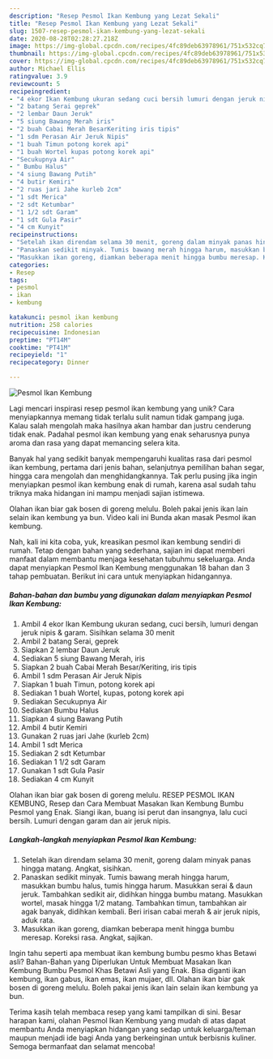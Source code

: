 ```yaml
---
description: "Resep Pesmol Ikan Kembung yang Lezat Sekali"
title: "Resep Pesmol Ikan Kembung yang Lezat Sekali"
slug: 1507-resep-pesmol-ikan-kembung-yang-lezat-sekali
date: 2020-08-28T02:28:27.218Z
image: https://img-global.cpcdn.com/recipes/4fc89deb63978961/751x532cq70/pesmol-ikan-kembung-foto-resep-utama.jpg
thumbnail: https://img-global.cpcdn.com/recipes/4fc89deb63978961/751x532cq70/pesmol-ikan-kembung-foto-resep-utama.jpg
cover: https://img-global.cpcdn.com/recipes/4fc89deb63978961/751x532cq70/pesmol-ikan-kembung-foto-resep-utama.jpg
author: Michael Ellis
ratingvalue: 3.9
reviewcount: 5
recipeingredient:
- "4 ekor Ikan Kembung ukuran sedang cuci bersih lumuri dengan jeruk nipis  garam Sisihkan selama 30 menit"
- "2 batang Serai geprek"
- "2 lembar Daun Jeruk"
- "5 siung Bawang Merah iris"
- "2 buah Cabai Merah BesarKeriting iris tipis"
- "1 sdm Perasan Air Jeruk Nipis"
- "1 buah Timun potong korek api"
- "1 buah Wortel kupas potong korek api"
- "Secukupnya Air"
- " Bumbu Halus"
- "4 siung Bawang Putih"
- "4 butir Kemiri"
- "2 ruas jari Jahe kurleb 2cm"
- "1 sdt Merica"
- "2 sdt Ketumbar"
- "1 1/2 sdt Garam"
- "1 sdt Gula Pasir"
- "4 cm Kunyit"
recipeinstructions:
- "Setelah ikan direndam selama 30 menit, goreng dalam minyak panas hingga matang. Angkat, sisihkan."
- "Panaskan sedikit minyak. Tumis bawang merah hingga harum, masukkan bumbu halus, tumis hingga harum. Masukkan serai &amp; daun jeruk. Tambahkan sedikit air, didihkan hingga bumbu matang. Masukkan wortel, masak hingga 1/2 matang. Tambahkan timun, tambahkan air agak banyak, didihkan kembali. Beri irisan cabai merah &amp; air jeruk nipis, aduk rata."
- "Masukkan ikan goreng, diamkan beberapa menit hingga bumbu meresap. Koreksi rasa. Angkat, sajikan."
categories:
- Resep
tags:
- pesmol
- ikan
- kembung

katakunci: pesmol ikan kembung 
nutrition: 258 calories
recipecuisine: Indonesian
preptime: "PT14M"
cooktime: "PT41M"
recipeyield: "1"
recipecategory: Dinner

---
```



![Pesmol Ikan Kembung](https://img-global.cpcdn.com/recipes/4fc89deb63978961/751x532cq70/pesmol-ikan-kembung-foto-resep-utama.jpg)

Lagi mencari inspirasi resep pesmol ikan kembung yang unik? Cara menyiapkannya memang tidak terlalu sulit namun tidak gampang juga. Kalau salah mengolah maka hasilnya akan hambar dan justru cenderung tidak enak. Padahal pesmol ikan kembung yang enak seharusnya punya aroma dan rasa yang dapat memancing selera kita.

Banyak hal yang sedikit banyak mempengaruhi kualitas rasa dari pesmol ikan kembung, pertama dari jenis bahan, selanjutnya pemilihan bahan segar, hingga cara mengolah dan menghidangkannya. Tak perlu pusing jika ingin menyiapkan pesmol ikan kembung enak di rumah, karena asal sudah tahu triknya maka hidangan ini mampu menjadi sajian istimewa.

Olahan ikan biar gak bosen di goreng melulu. Boleh pakai jenis ikan lain selain ikan kembung ya bun. Video kali ini Bunda akan masak Pesmol ikan kembung.


Nah, kali ini kita coba, yuk, kreasikan pesmol ikan kembung sendiri di rumah. Tetap dengan bahan yang sederhana, sajian ini dapat memberi manfaat dalam membantu menjaga kesehatan tubuhmu sekeluarga. Anda dapat menyiapkan Pesmol Ikan Kembung menggunakan 18 bahan dan 3 tahap pembuatan. Berikut ini cara untuk menyiapkan hidangannya.

<!--inarticleads1-->

##### Bahan-bahan dan bumbu yang digunakan dalam menyiapkan Pesmol Ikan Kembung:

1. Ambil 4 ekor Ikan Kembung ukuran sedang, cuci bersih, lumuri dengan jeruk nipis &amp; garam. Sisihkan selama 30 menit
1. Ambil 2 batang Serai, geprek
1. Siapkan 2 lembar Daun Jeruk
1. Sediakan 5 siung Bawang Merah, iris
1. Siapkan 2 buah Cabai Merah Besar/Keriting, iris tipis
1. Ambil 1 sdm Perasan Air Jeruk Nipis
1. Siapkan 1 buah Timun, potong korek api
1. Sediakan 1 buah Wortel, kupas, potong korek api
1. Sediakan Secukupnya Air
1. Sediakan  Bumbu Halus
1. Siapkan 4 siung Bawang Putih
1. Ambil 4 butir Kemiri
1. Gunakan 2 ruas jari Jahe (kurleb 2cm)
1. Ambil 1 sdt Merica
1. Sediakan 2 sdt Ketumbar
1. Sediakan 1 1/2 sdt Garam
1. Gunakan 1 sdt Gula Pasir
1. Sediakan 4 cm Kunyit


Olahan ikan biar gak bosen di goreng melulu. RESEP PESMOL IKAN KEMBUNG, Resep dan Cara Membuat Masakan Ikan Kembung Bumbu Pesmol yang Enak. Siangi ikan, buang isi perut dan insangnya, lalu cuci bersih. Lumuri dengan garam dan air jeruk nipis. 

<!--inarticleads2-->

##### Langkah-langkah menyiapkan Pesmol Ikan Kembung:

1. Setelah ikan direndam selama 30 menit, goreng dalam minyak panas hingga matang. Angkat, sisihkan.
1. Panaskan sedikit minyak. Tumis bawang merah hingga harum, masukkan bumbu halus, tumis hingga harum. Masukkan serai &amp; daun jeruk. Tambahkan sedikit air, didihkan hingga bumbu matang. Masukkan wortel, masak hingga 1/2 matang. Tambahkan timun, tambahkan air agak banyak, didihkan kembali. Beri irisan cabai merah &amp; air jeruk nipis, aduk rata.
1. Masukkan ikan goreng, diamkan beberapa menit hingga bumbu meresap. Koreksi rasa. Angkat, sajikan.


Ingin tahu seperti apa membuat ikan kembung bumbu pesmo khas Betawi asli? Bahan-Bahan yang Diperlukan Untuk Membuat Masakan Ikan Kembung Bumbu Pesmol Khas Betawi Asli yang Enak. Bisa diganti ikan kembung, ikan gabus, ikan emas, ikan mujaer, dll. Olahan ikan biar gak bosen di goreng melulu. Boleh pakai jenis ikan lain selain ikan kembung ya bun. 

Terima kasih telah membaca resep yang kami tampilkan di sini. Besar harapan kami, olahan Pesmol Ikan Kembung yang mudah di atas dapat membantu Anda menyiapkan hidangan yang sedap untuk keluarga/teman maupun menjadi ide bagi Anda yang berkeinginan untuk berbisnis kuliner. Semoga bermanfaat dan selamat mencoba!
